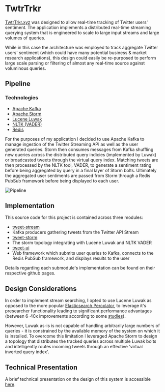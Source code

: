 # TwtrTrkr

[TwtrTrkr.xyz](twtrtrkr.xyz) was designed to allow real-time tracking of Twitter users' sentiment. The application implements a distributed real-time streaming querying system that is engineered to scale to large input streams and large volumes of queries.

While in this case the architecture was employed to track aggregate Twitter users' sentiment (which could have many potential business & market research applications), this design could easily be re-purposed to perform large scale parsing or filtering of almost any real-time source against voluminous queries.

## Pipeline

### Technologies

* [Apache Kafka](http://kafka.apache.org)
* [Apache Storm](http://storm.apache.org)
* [Lucene Luwak](https://github.com/flaxsearch/luwak)
* [NLTK (VADER)](https://github.com/cjhutto/vaderSentiment)
* [Redis](http://redis.io)

For the purposes of my application I decided to use Apache Kafka to manage ingestion of the Twitter Streaming API as well as the user generated queries. Storm then consumes messages from Kafka shuffling new queries across the distributed query indicies (implemented by Luwak) or broadcasted tweets through the virtual query index. Matching tweets are then processed by the NLTK tool, VADER, to generate a sentiment rating before being aggregated by query in a final layer of Storm bolts. Ultimately the aggregated user sentiments are passed from Storm through a Redis PubSub framework before being displayed to each user.

![Pipeline](https://github.com/zubairsaiyed/TwtrTrkr/blob/master/images/pipeline.png)

## Implementation

This source code for this project is contained across three modules:

* [tweet-stream](https://github.com/zubairsaiyed/tweet-stream/)
 * Kafka producers gathering tweets from the Twitter API Stream
* [tweet-storm](https://github.com/zubairsaiyed/tweet-storm/)
 * The storm topology integrating with Lucene Luwak and NLTK VADER
* [tweet-ui](https://github.com/zubairsaiyed/tweet-ui/)
 * Web framework which submits user queries to Kafka, connects to the Redis PubSub framework, and displays results to the user

Details regarding each submodule's implementation can be found on their respective github pages.

## Design Considerations

In order to implement stream searching, I opted to use Lucene Luwak as opposed to the more popular [Elasticsearch Percolator](https://www.elastic.co/guide/en/elasticsearch/reference/current/search-percolate.html), to leverage it's presearcher functionality leading to significant performance advantages (between 6-40x improvements according to some [studies](http://www.flax.co.uk/blog/2015/07/27/a-performance-comparison-of-streamed-search-implementations/)).

However, Luwak as-is is not capable of handling arbitrarily large numbers of queries - it is constrained by the available memory of the system on which it is installed. To overcome this limitation I leveraged Apache Storm to design a topology that distributes the tracked queries across multiple Luwak bolts and intelligently routes incoming tweets through an effective 'virtual inverted query index'.

## Technical Presentation

A brief technical presentation on the design of this system is accessible [here](http://bit.do/twtrtrkr).
